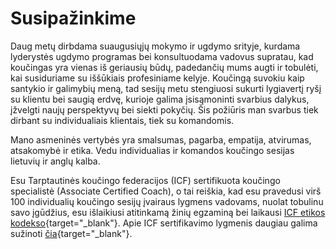 # Susipažinkime

Daug metų dirbdama suaugusiųjų mokymo ir ugdymo srityje, kurdama lyderystės ugdymo programas bei konsultuodama vadovus supratau, kad koučingas yra vienas iš geriausių būdų, padedančių mums augti ir tobulėti, kai susiduriame su iššūkiais profesiniame kelyje. Koučingą suvokiu kaip santykio ir galimybių meną, tad sesijų metu stengiuosi sukurti lygiavertį ryšį su klientu bei saugią erdvę, kurioje galima įsisąmoninti svarbius dalykus, įžvelgti naujų perspektyvų bei siekti pokyčių. Šis požiūris man svarbus tiek dirbant su individualiais klientais, tiek su komandomis.

Mano asmeninės vertybės yra smalsumas, pagarba, empatija, atvirumas, atsakomybė ir etika. Vedu individualias ir komandos koučingo sesijas lietuvių ir anglų kalba.

Esu Tarptautinės koučingo federacijos (ICF) sertifikuota koučingo specialistė (Associate Certified Coach), o tai reiškia, kad esu pravedusi virš 100 individualių koučingo sesijų įvairaus lygmens vadovams, nuolat tobulinu savo įgūdžius, esu išlaikiusi atitinkamą žinių egzaminą bei laikausi [ICF etikos kodekso](https://coachingfederation.org/ethics/code-of-ethics){target="_blank"}. Apie ICF sertifikavimo lygmenis daugiau  galima sužinoti [čia](https://experiencecoaching.com/is-a-coaching-credential-really-that-big-of-a-deal/){target="_blank"}.